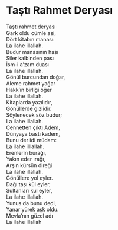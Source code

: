 # Taştı Rahmet Deryası

Taştı rahmet deryası  
Gark oldu cümle asi,  
Dört kitabın manası:  
La ilahe illallah.  
Budur manasının hası  
Siler kalbinden pası  
İsm-i a’zam duası  
La ilahe illallah.  
Gönül burcundan doğar,  
Aleme rahmet yağar  
Hakk’ın birliği öğer  
La ilahe illallah.  
Kitaplarda yazılıdır,  
Gönüllerde gizlidir.  
Söylenecek söz budur;  
La ilahe illallah.  
Cennetten çıktı Adem,  
Dünyaya bastı kadem,  
Bunu der idi müdam:  
La ilahe illlallah.  
Erenlerin burağı,  
Yakın eder ırağı,  
Arşın kürsün direği  
La ilahe illallah.  
Gönüllere yol eyler.  
Dağı taşı kül eyler,  
Sultanları kul eyler,  
La ilahe illallah.  
Yunus da bunu dedi,  
Yanar yürek aşk oldu.  
Mevla’nın güzel adı  
La ilahe illallah  

